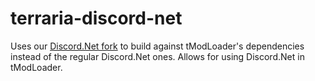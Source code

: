 # terraria-discord-net

Uses our [Discord.Net fork](https://github.com/terraria-catalyst/Discord.Net) to build against tModLoader's dependencies instead of the regular Discord.Net ones. Allows for using Discord.Net in tModLoader.

